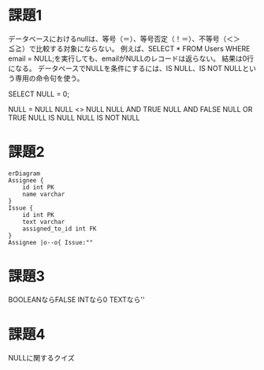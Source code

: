 # 課題1
データベースにおけるnullは、等号（＝）、等号否定（！＝）、不等号（＜＞≦≧）で比較する対象にならない。
例えば、SELECT * FROM Users WHERE email = NULL;を実行しても、emailがNULLのレコードは返らない。
結果は0行になる。
データベースでNULLを条件にするには、IS NULL、IS NOT NULLという専用の命令句を使う。


SELECT NULL = 0;

NULL = NULL
NULL <> NULL
NULL AND TRUE
NULL AND FALSE
NULL OR TRUE
NULL IS NULL
NULL IS NOT NULL

# 課題2
```mermaid
erDiagram
Assignee {
    id int PK
    name varchar 
}
Issue {
    id int PK
    text varchar 
    assigned_to_id int FK
}
Assignee |o--o{ Issue:""
```

# 課題3
BOOLEANならFALSE
INTなら0
TEXTなら''

# 課題4
NULLに関するクイズ